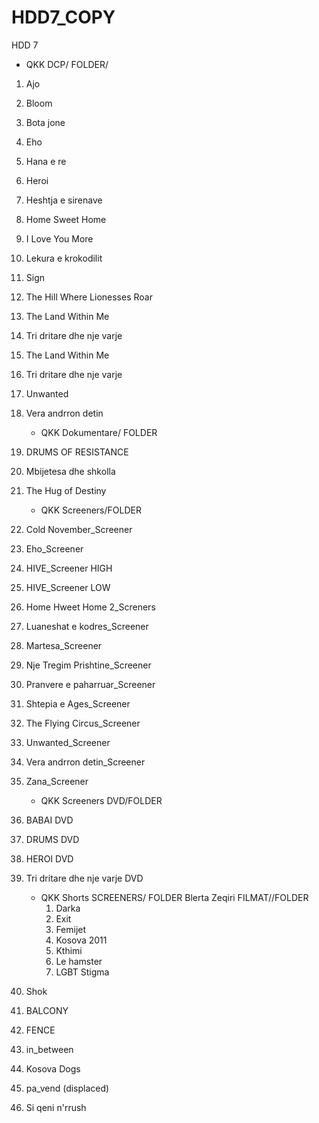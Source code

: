# HDD7_COPY
HDD 7

- QKK DCP/ FOLDER/
1. Ajo
2. Bloom
3. Bota jone
4. Eho
5. Hana e re
6. Heroi
7. Heshtja e sirenave
8. Home Sweet Home
9. I Love You More
10. Lekura e krokodilit
11. Sign
12. The Hill Where Lionesses Roar
13. The Land Within Me 
14. Tri dritare dhe nje varje
15. The Land Within Me
16. Tri dritare dhe nje varje
17. Unwanted
18. Vera andrron detin


	- QKK Dokumentare/ FOLDER
1. DRUMS OF RESISTANCE
2. Mbijetesa dhe shkolla
3. The Hug of Destiny

	
   	- QKK Screeners/FOLDER
4.	Cold November_Screener
5.	Eho_Screener
6.	HIVE_Screener HIGH
7.	HIVE_Screener LOW
8.	Home Hweet Home 2_Screners
9.	Luaneshat e kodres_Screener
10.	Martesa_Screener
11.	Nje Tregim Prishtine_Screener
12.	Pranvere e paharruar_Screener
13.	Shtepia e Ages_Screener
14.	The Flying Circus_Screener
15.	Unwanted_Screener
16.	Vera andrron detin_Screener
17.	Zana_Screener

	- QKK Screeners DVD/FOLDER
1.	BABAI DVD
2.	DRUMS DVD
3.	HEROI DVD
4.	Tri dritare dhe nje varje DVD

	- QKK Shorts SCREENERS/ FOLDER
   		Blerta Zeqiri FILMAT//FOLDER
   		1. Darka
		2. Exit
		3. Femijet
		4. Kosova 2011
		5. Kthimi
		6. Le hamster
		7. LGBT Stigma
3.	Shok
4.	BALCONY
5.	FENCE
6.	in_between
7.	Kosova Dogs
8.	pa_vend (displaced)
9.	Si qeni n'rrush


